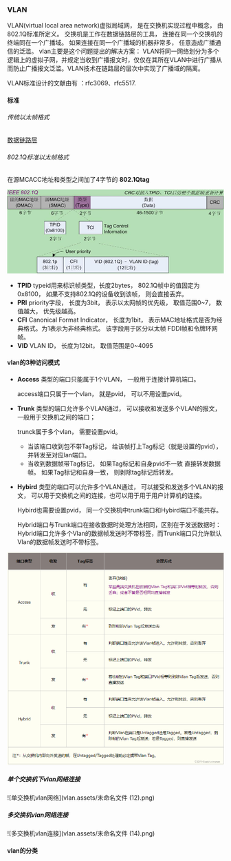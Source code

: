 

### VLAN

VLAN(virtual local area network)虚拟局域网， 是在交换机实现过程中概念， 由802.1Q标准所定义。 交换机是工作在数据链路层的工具， 连接在同一个交换机的终端同在一个广播域。 如果连接在同一个广播域的机器非常多， 任意造成广播通信的泛滥。 vlan主要是这个问题提出的解决方案： VLAN将同一网络划分为多个逻辑上的虚拟子网，并规定当收到广播报文时，仅仅在其所在VLAN中进行广播从而防止广播报文泛滥。VLAN技术在链路层的层次中实现了广播域的隔离。

VLAN标准设计的文献由有 ：rfc3069、rfc5517.



#### 标准

###### 传统以太帧格式 
[数据链路层](数据链路层.md)

###### 802.1Q标准以太帧格式

在源MCACC地址和类型之间加了4字节的 **802.1Qtag**

![img](vlan.assets/7f69bab6e88237bc27a3abb99f5dbe67.png) 

- **TPID**  typeid用来标识帧类型，长度2bytes， 802.1Q帧中的值固定为  0x8100， 如果不支持802.1Q的设备收到该帧， 则会直接丢弃。
- **PRI**     priority字段， 长度为3bit， 表示以太网帧的优先级， 取值范围0~7， 数值越大， 优先级越高。
- **CFI**     Canonical Format Indicator， 长度为1bit， 表示MAC地址格式是否为经典格式。为1表示为非经典格式。 该字段用于区分以太帧 FDDI帧和令牌环网帧。
- **VID**     VLAN ID， 长度为12bit， 取值范围是0~4095

#### vlan的3种访问模式

- **Access**  类型的端口只能属于1个VLAN， 一般用于连接计算机端口。

  access端口只属于一个vlan， 就是pvid， 可以不用设置pvid。

- **Trunk**   类型的端口允许多个VLAN通过， 可以接收和发送多个VLAN的报文， 一般用于交换机之间的端口；

  trunck属于多个vlan， 需要设置pvid。 

  - 当该端口收到包不带Tag标记， 给该帧打上Tag标记（就是设置的pvid），并转发至对应lan端口。 
  - 当收到数据帧带Tag标记， 如果Tag标记和自身pvid不一致 直接转发数据帧。 如果Tag标记和自身一致， 则剥除tag标记后转发。

- **Hybird**   类型的端口可以允许多个VLAN通过， 可以接受和发送多个VLAN的报文， 可以用于交换机之间的连接，也可以用于用于用户计算机的连接。

  Hybird也需要设置pvid， 同一个交换机中trunk端口和Hybird端口不能共存。

   Hybrid端口与Trunk端口在接收数据时处理方法相同，区别在于发送数据时：Hybrid端口允许多个Vlan的数据帧发送时不带标签，而Trunk端口只允许默认Vlan的数据帧发送时不带标签。

![img](vlan.assets/738ddb9e482d46bca206993eeff2534e.png) 

##### 单个交换机下vlan网络连接

![单交换机vlan网络](vlan.assets/未命名文件 (12).png) 

##### 多交换机vlan网络连接 

![多交换机vlan连接](vlan.assets/未命名文件 (14).png)   



#### vlan的分类



  




